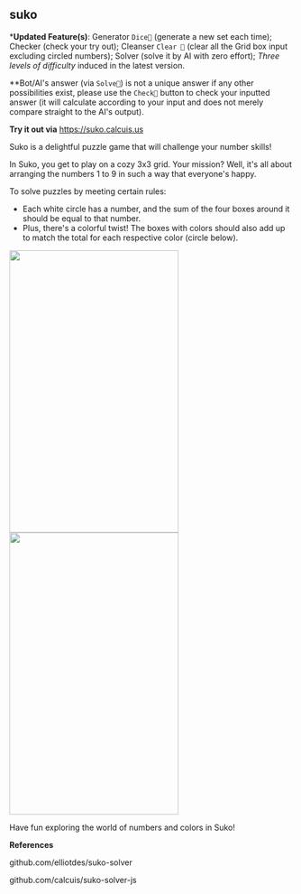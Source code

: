 ## suko

***Updated Feature(s)**: Generator `Dice🎲` (generate a new set each time); Checker (check your try out); Cleanser `Clear 🧹️` (clear all the Grid box input excluding circled numbers); Solver (solve it by AI with zero effort); *Three levels of difficulty* induced in the latest version.

**Bot/AI's answer (via `Solve🤖`) is not a unique answer if any other possibilities exist, please use the `Check🧮️` button to check your inputted answer (it will calculate according to your input and does not merely compare straight to the AI's output).

**Try it out via**
https://suko.calcuis.us

Suko is a delightful puzzle game that will challenge your number skills!

In Suko, you get to play on a cozy 3x3 grid. Your mission? Well, it's all about arranging the numbers 1 to 9 in such a way that everyone's happy.

To solve puzzles by meeting certain rules:
 - Each white circle has a number, and the sum of the four boxes around it should be equal to that number.
 - Plus, there's a colorful twist! The boxes with colors should also add up to match the total for each respective color (circle below).

[<img src="https://raw.githubusercontent.com/calcuis/suko-solver-ts/master/blank.png" width="300" height="500">](https://github.com/calcuis/suko-solver-ts/blob/main/blank.png)
[<img src="https://raw.githubusercontent.com/calcuis/suko-solver-ts/master/demo.png" width="300" height="500">](https://github.com/calcuis/suko-solver-ts/blob/main/demo.png)

Have fun exploring the world of numbers and colors in Suko!

**References**

github.com/elliotdes/suko-solver

github.com/calcuis/suko-solver-js
